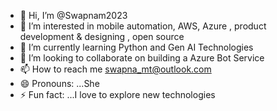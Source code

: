 - 👋 Hi, I’m @Swapnam2023
- 👀 I’m interested in mobile automation, AWS, Azure ,  product development & designing , open source 
- 🌱 I’m currently learning Python and Gen AI Technologies 
- 💞️ I’m looking to collaborate on building a Azure Bot Service
- 📫 How to reach me swapna_mt@outlook.com
- 😄 Pronouns: ...She
- ⚡ Fun fact: ...I love to explore new technologies

<!---
Swapnam2023/Swapnam2023 is a ✨ special ✨ repository because its `README.md` (this file) appears on your GitHub profile.
You can click the Preview link to take a look at your changes.

